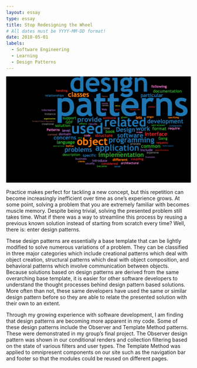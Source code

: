```yaml
---
layout: essay
type: essay
title: Stop Redesigning the Wheel
# All dates must be YYYY-MM-DD format!
date: 2018-05-01
labels:
  - Software Engineering
  - Learning
  - Design Patterns
---
```


<img class="ui medium left square floated image" src="../images/design-patterns.png">

Practice makes perfect for tackling a new concept, but this repetition can become increasingly inefficient over time as one’s experience grows. At some point, solving a problem that you are extremely familiar with becomes muscle memory. Despite being trivial, solving the presented problem still takes time. What if there was a way to streamline this process by reusing a previous known solution instead of starting from scratch every time? Well, there is: enter design patterns.

These design patterns are essentially a base template that can be lightly modified to solve numerous variations of a problem. They can be classified in three major categories which include creational patterns which deal with object creation, structural patterns which deal with object composition, and behavioral patterns which involve communication between objects. Because solutions based on design patterns are derived from the same overarching base template, it is easier for other software developers to understand the thought processes behind design pattern based solutions. More often than not, these same developers have used the same or similar design pattern before so they are able to relate the presented solution with their own to an extent.

Through my growing experience with software development, I am finding that design patterns are becoming more apparent in my code. Some of these design patterns include the Observer and Template Method patterns. These were demonstrated in my group’s final project. The Observer design pattern was shown in our conditional renders and collection filtering based on the state of various filters and user types. The Template Method was applied to omnipresent components on our site such as the navigation bar and footer so that the modules could be reused on different pages.
